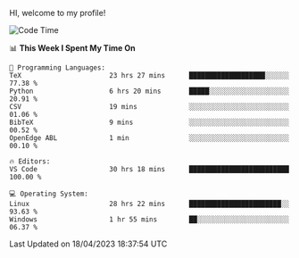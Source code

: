 HI, welcome to my profile!
<!--START_SECTION:waka-->
![Code Time](http://img.shields.io/badge/Code%20Time-740%20hrs%2017%20mins-blue)

📊 **This Week I Spent My Time On** 

```text
💬 Programming Languages: 
TeX                      23 hrs 27 mins      ███████████████████░░░░░░   77.38 % 
Python                   6 hrs 20 mins       █████░░░░░░░░░░░░░░░░░░░░   20.91 % 
CSV                      19 mins             ░░░░░░░░░░░░░░░░░░░░░░░░░   01.06 % 
BibTeX                   9 mins              ░░░░░░░░░░░░░░░░░░░░░░░░░   00.52 % 
OpenEdge ABL             1 min               ░░░░░░░░░░░░░░░░░░░░░░░░░   00.10 % 

🔥 Editors: 
VS Code                  30 hrs 18 mins      █████████████████████████   100.00 % 

💻 Operating System: 
Linux                    28 hrs 22 mins      ███████████████████████░░   93.63 % 
Windows                  1 hr 55 mins        ██░░░░░░░░░░░░░░░░░░░░░░░   06.37 % 
```


 Last Updated on 18/04/2023 18:37:54 UTC
<!--END_SECTION:waka-->
